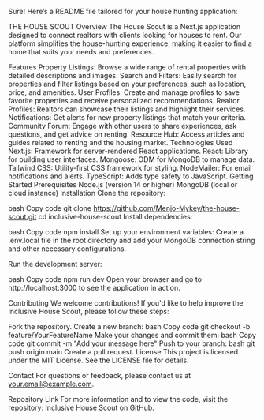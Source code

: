 
Sure! Here’s a README file tailored for your house hunting application:

THE HOUSE SCOUT
Overview
The House Scout is a Next.js application designed to connect realtors with clients looking for houses to rent. Our platform simplifies the house-hunting experience, making it easier to find a home that suits your needs and preferences.

Features
Property Listings: Browse a wide range of rental properties with detailed descriptions and images.
Search and Filters: Easily search for properties and filter listings based on your preferences, such as location, price, and amenities.
User Profiles: Create and manage profiles to save favorite properties and receive personalized recommendations.
Realtor Profiles: Realtors can showcase their listings and highlight their services.
Notifications: Get alerts for new property listings that match your criteria.
Community Forum: Engage with other users to share experiences, ask questions, and get advice on renting.
Resource Hub: Access articles and guides related to renting and the housing market.
Technologies Used
Next.js: Framework for server-rendered React applications.
React: Library for building user interfaces.
Mongoose: ODM for MongoDB to manage data.
Tailwind CSS: Utility-first CSS framework for styling.
NodeMailer: For email notifications and alerts.
TypeScript: Adds type safety to JavaScript.
Getting Started
Prerequisites
Node.js (version 14 or higher)
MongoDB (local or cloud instance)
Installation
Clone the repository:

bash
Copy code
git clone https://github.com/Menjo-Mykey/the-house-scout.git
cd inclusive-house-scout
Install dependencies:

bash
Copy code
npm install
Set up your environment variables: Create a .env.local file in the root directory and add your MongoDB connection string and other necessary configurations.

Run the development server:

bash
Copy code
npm run dev
Open your browser and go to http://localhost:3000 to see the application in action.

Contributing
We welcome contributions! If you'd like to help improve the Inclusive House Scout, please follow these steps:

Fork the repository.
Create a new branch:
bash
Copy code
git checkout -b feature/YourFeatureName
Make your changes and commit them:
bash
Copy code
git commit -m "Add your message here"
Push to your branch:
bash
git push origin main
Create a pull request.
License
This project is licensed under the MIT License. See the LICENSE file for details.

Contact
For questions or feedback, please contact us at your.email@example.com.

Repository Link
For more information and to view the code, visit the repository: Inclusive House Scout on GitHub.
